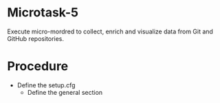 # Microtask-5
Execute micro-mordred to collect, enrich and visualize data from Git and GitHub repositories.

# Procedure
* Define the setup.cfg
  * Define the general section
